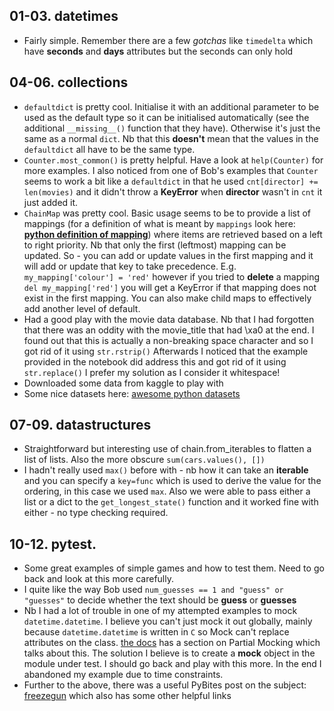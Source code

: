 ## 01-03. datetimes  
 - Fairly simple. Remember there are a few *gotchas* like `timedelta` which have **seconds** and **days** attributes but the seconds can only hold 
 ## 04-06. collections  
 - `defaultdict` is pretty cool. Initialise it with an additional parameter to be used as the default type so it can be initialised automatically (see the additional `__missing__()` function that they have). Otherwise it's just the same as a normal `dict`. Nb that this **doesn't** mean that the values in the `defaultdict` all have to be the same type.
 - `Counter.most_common()` is pretty helpful. Have a look at `help(Counter)` for more examples. I also noticed from one of Bob's examples that `Counter` seems to work a bit like a `defaultdict` in that he used `cnt[director] += len(movies)` and it didn't throw a **KeyError** when **director** wasn't in `cnt` it just added it.
 - `ChainMap` was pretty cool. Basic usage seems to be to provide a list of mappings (for a definition of what is meant by `mappings` look here: [**python definition of mapping**](https://docs.python.org/3/glossary.html#term-mapping)) where items are retrieved based on a left to right priority. Nb that only the first (leftmost) mapping can be updated. So - you can add or update values in the first mapping and it will add or update that key to take precedence. E.g. `my_mapping['colour'] = 'red'` however if you tried to **delete** a mapping `del my_mapping['red']` you will get a KeyError if that mapping does not exist in the first mapping. You can also make child maps to effectively add another level of default.
 - Had a good play with the movie data database. Nb that I had forgotten that there was an oddity with the movie_title that had \xa0 at the end. I found out that this is actually a non-breaking space character and so I got rid of it using `str.rstrip()` Afterwards I noticed that the example provided in the notebook did address this and got rid of it using `str.replace()` I prefer my solution as I consider it whitespace!
 - Downloaded some data from kaggle to play with
 - Some nice datasets here: [awesome python datasets](https://github.com/awesomedata/awesome-public-datasets/blob/master/README.rst#software)
 ## 07-09. datastructures  
 - Straightforward but interesting use of chain.from_iterables to flatten a list of lists. Also the more obscure `sum(cars.values(), [])`
 - I hadn't really used `max()` before with - nb how it can take an **iterable** and you can specify a `key=func` which is used to derive the value for the ordering, in this case we used `max`. Also we were able to pass either a list or a dict to the `get_longest_state()` function and it worked fine with either - no type checking required.
 ## 10-12. pytest.  
 - Some great examples of simple games and how to test them. Need to go back and look at this more carefully.
 - I quite like the way Bob used `num_guesses == 1 and "guess" or "guesses"` to decide whether the text should be **guess** or **guesses**
 - Nb I had a lot of trouble in one of my attempted examples to mock `datetime.datetime`. I believe you can't just mock it out globally, mainly because `datetime.datetime` is written in `C` so Mock can't replace attributes on the class. [the docs](https://docs.python.org/3/library/unittest.mock-examples.html#partial-mocking) has a section on Partial Mocking which talks about this. The solution I believe is to create a **mock** object in the module under test. I should go back and play with this more. In the end I abandoned my example due to time constraints.
 - Further to the above, there was a useful PyBites post on the subject: [freezegun](https://pybit.es/guest-freezegun.html) which also has some other helpful links
 